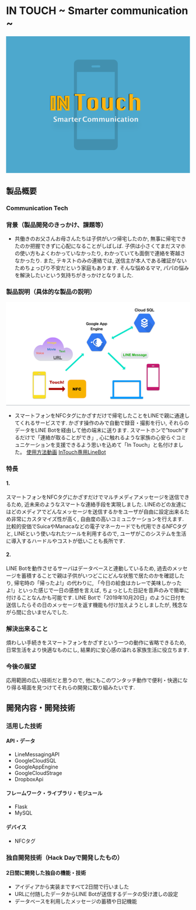 # IN TOUCH ~ Smarter communication ~

[![Product Name](docs/ng_1910_logo.png)](https://youtu.be/Htnzlmhxmt8)

## 製品概要
### Communication Tech

### 背景（製品開発のきっかけ、課題等）
- 共働きのお父さんお母さんたちは子供がいつ帰宅したのか, 無事に帰宅できたのか把握できずに心配になることがしばしば. 子供は小さくてまだスマホの使い方もよくわかっていなかったり, わかっていても面倒で連絡を寄越さなかったり. また, テキストのみの連絡では, 送信主が本人である確証がないためちょっぴり不安だという家庭もあります.
そんな悩めるママ, パパの悩みを解決したいという気持ちがきっかけとなりました.

### 製品説明（具体的な製品の説明）
![Product Name](docs/ng_1910_explain.png)
- スマートフォンをNFCタグにかざすだけで帰宅したことをLINEで親に通達してくれるサービスです. かざす操作のみで自動で録音・撮影を行い, それらのデータをLINE Botを経由して他の端末に送ります. スマートホンで”touch”するだけで「連絡が取ることができ」, 心に触れるような家族の心安らぐコミュニケーションを支援できるよう思いを込めて「In Touch」と名付けました。
[使用方法動画](https://youtu.be/qBldKGxsHuI)
[InTouch専用LineBot](https://line.me/R/ti/p/%40366oiysi)

### 特長

#### 1.
スマートフォンをNFCタグにかざすだけでマルチメディアメッセージを送信できるため, 近未来のようなスマートな連絡手段を実現しました. LINEのどの友達にはどのメディアでどんなメッセージを送信するかをユーザが自由に設定出来るため非常にカスタマイズ性が高く, 自由度の高いコミュニケーションを行えます. 比較的安価でSuicaやManacaなどの電子マネーカードでも代用できるNFCタグと, LINEという使いなれたツールを利用するので, ユーザがこのシステムを生活に導入するハードルやコストが低いことも長所です.

#### 2.
LINE Botを動作させるサーバはデータベースと連動しているため, 過去のメッセージを蓄積することで親は子供がいつどこにどんな状態で居たのかを確認したり, 帰宅時の「帰ったよ!」の代わりに, 「今日の給食はカレーで美味しかったよ!」といった感じで一日の感想を言えば, ちょっとした日記を音声のみで簡単に付けることなんかも可能です. LINE Botで「2019年10月20日」のように日付を送信したらその日のメッセージを返す機能も付け加えようとしましたが, 残念ながら間に合いませんでした.

### 解決出来ること
煩わしい手続きをスマートフォンをかざすという一つの動作に省略できるため, 日常生活をより快適なものにし, 結果的に安心感の溢れる家族生活に役立ちます.

### 今後の展望
応用範囲の広い技術だと思うので, 他にもこのワンタッチ動作で便利・快適になり得る場面を見つけてそれらの開発に取り組みたいです.


## 開発内容・開発技術
### 活用した技術
#### API・データ
* LineMessagingAPI
* GoogleCloudSQL
* GoogleAppEngine
* GoogleCloudStrage
* DropboxApi

#### フレームワーク・ライブラリ・モジュール
* Flask
* MySQL

#### デバイス
* NFCタグ

### 独自開発技術（Hack Dayで開発したもの）
#### 2日間に開発した独自の機能・技術
* アイディアから実装まですべて2日間で行いました
* URLに付随したデータからLINE Botが送信するデータの受け渡しの設定
* データベースを利用したメッセージの蓄積や日記機能
